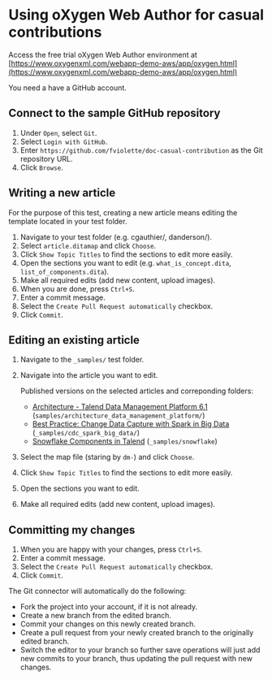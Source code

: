 # Using oXygen Web Author for casual contributions

 Access the free trial oXygen Web Author environment at [https://www.oxygenxml.com/webapp-demo-aws/app/oxygen.html](https://www.oxygenxml.com/webapp-demo-aws/app/oxygen.html)
 
 You need a have a GitHub account.
 
## Connect to the sample GitHub repository
1. Under `Open`, select `Git`.
2. Select `Login with GitHub`.
3. Enter `https://github.com/fviolette/doc-casual-contribution` as the Git repository URL.
4. Click `Browse`.

## Writing a new article
For the purpose of this test, creating a new article means editing the template located in your test folder.

1. Navigate to your test folder (e.g. cgauthier/, danderson/).
2. Select `article.ditamap` and click `Choose`.
4. Click `Show Topic Titles` to find the sections to edit more easily.
3. Open the sections you want to edit (e.g. `what_is_concept.dita`, `list_of_components.dita`).
4. Make all required edits (add new content, upload images).
5. When you are done, press `Ctrl+S`.
6. Enter a commit message.
7. Select the `Create Pull Request automatically` checkbox.
8. Click `Commit`.

## Editing an existing article

1. Navigate to the `_samples/` test folder.
2. Navigate into the article you want to edit.

   Published versions on the selected articles and correponding folders:

   - [Architecture - Talend Data Management Platform 6.1](https://help.talend.com/reader/t2d9W5LwjZdETEJJST~2Jg/~hcTOcWJ60nKXshJWWk1HQ) (`samples/architecture_data_management_platform/`)
   - [Best Practice: Change Data Capture with Spark in Big Data](https://help.talend.com/reader/qBONZimp3CN7reRcw3X8qA/Rb~ESugOf1yFOJe2vRGKmw) (`_samples/cdc_spark_big_data/`)
   - [Snowflake Components in Talend](https://help.talend.com/reader/vftIUG8awmW0On_yhMotqA/NBw~_mrvqvi7Af1~T4d2BQ) (`_samples/snowflake`)

3. Select the map file (staring by `dm-`) and click `Choose`.
4. Click `Show Topic Titles` to find the sections to edit more easily.
5. Open the sections you want to edit.
6. Make all required edits (add new content, upload images).

## Committing my changes

1. When you are happy with your changes, press `Ctrl+S`.
2. Enter a commit message.
3. Select the `Create Pull Request automatically` checkbox.
4. Click `Commit`.

The Git connector will automatically do the following:
- Fork the project into your account, if it is not already.
- Create a new branch from the edited branch.
- Commit your changes on this newly created branch.
- Create a pull request from your newly created branch to the originally edited branch.
- Switch the editor to your branch so further save operations will just add new commits to your branch, thus updating the pull request with new changes.